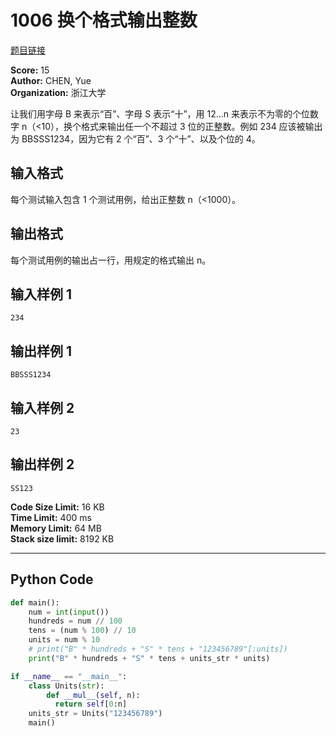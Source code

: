 # 1006 换个格式输出整数

[题目链接](https://pintia.cn/problem-sets/994805260223102976/exam/problems/type/7?problemSetProblemId=994805318855278592)

**Score:** 15  
**Author:** CHEN, Yue  
**Organization:** 浙江大学  

让我们用字母 B 来表示“百”、字母 S 表示“十”，用 12...n 来表示不为零的个位数字 n（<10），换个格式来输出任一个不超过 3 位的正整数。例如 234 应该被输出为 BBSSS1234，因为它有 2 个“百”、3 个“十”、以及个位的 4。

## 输入格式

每个测试输入包含 1 个测试用例，给出正整数 n（<1000）。

## 输出格式

每个测试用例的输出占一行，用规定的格式输出 n。

## 输入样例 1

```
234
```

## 输出样例 1

```
BBSSS1234
```

## 输入样例 2

```
23
```

## 输出样例 2

```
SS123
```

**Code Size Limit:** 16 KB  
**Time Limit:** 400 ms  
**Memory Limit:** 64 MB  
**Stack size limit:** 8192 KB

---

## Python Code

```python
def main():
    num = int(input())
    hundreds = num // 100
    tens = (num % 100) // 10
    units = num % 10
    # print("B" * hundreds + "S" * tens + "123456789"[:units])
    print("B" * hundreds + "S" * tens + units_str * units)

if __name__ == "__main__":
    class Units(str):
        def __mul__(self, n):
          return self[0:n]
    units_str = Units("123456789")
    main()
```
